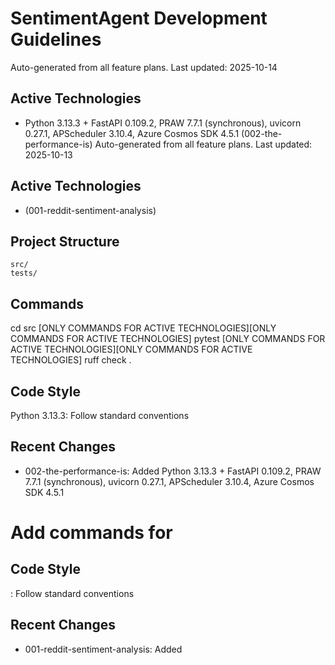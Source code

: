 # SentimentAgent Development Guidelines

Auto-generated from all feature plans. Last updated: 2025-10-14

## Active Technologies
- Python 3.13.3 + FastAPI 0.109.2, PRAW 7.7.1 (synchronous), uvicorn 0.27.1, APScheduler 3.10.4, Azure Cosmos SDK 4.5.1 (002-the-performance-is)
Auto-generated from all feature plans. Last updated: 2025-10-13

## Active Technologies
- (001-reddit-sentiment-analysis)

## Project Structure
```
src/
tests/
```

## Commands
cd src [ONLY COMMANDS FOR ACTIVE TECHNOLOGIES][ONLY COMMANDS FOR ACTIVE TECHNOLOGIES] pytest [ONLY COMMANDS FOR ACTIVE TECHNOLOGIES][ONLY COMMANDS FOR ACTIVE TECHNOLOGIES] ruff check .

## Code Style
Python 3.13.3: Follow standard conventions

## Recent Changes
- 002-the-performance-is: Added Python 3.13.3 + FastAPI 0.109.2, PRAW 7.7.1 (synchronous), uvicorn 0.27.1, APScheduler 3.10.4, Azure Cosmos SDK 4.5.1
# Add commands for 

## Code Style
: Follow standard conventions

## Recent Changes
- 001-reddit-sentiment-analysis: Added

<!-- MANUAL ADDITIONS START -->
<!-- MANUAL ADDITIONS END -->